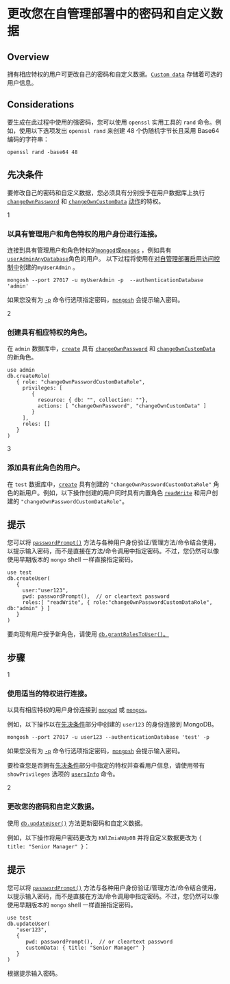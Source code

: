 # 更改您在自管理部署中的密码和自定义数据

## Overview

拥有相应特权的用户可更改自己的密码和自定义数据。[`Custom data`](https://www.mongodb.com/zh-cn/docs/v6.0/reference/system-users-collection/#mongodb-data-admin.system.users.customData) 存储着可选的用户信息。

## Considerations

要生成在此过程中使用的强密码，您可以使用 `openssl` 实用工具的 `rand` 命令。例如，使用以下选项发出 `openssl rand` 来创建 48 个伪随机字节长且采用 Base64 编码的字符串：

```
openssl rand -base64 48
```



## 先决条件

要修改自己的密码和自定义数据，您必须具有分别授予在用户数据库上执行 [`changeOwnPassword`](https://www.mongodb.com/zh-cn/docs/v6.0/reference/privilege-actions/#mongodb-authaction-changeOwnPassword) 和 [`changeOwnCustomData`](https://www.mongodb.com/zh-cn/docs/v6.0/reference/privilege-actions/#mongodb-authaction-changeOwnCustomData) [动作](https://www.mongodb.com/zh-cn/docs/v6.0/reference/privilege-actions/#std-label-security-user-actions)的特权。

1

### 以具有管理用户和角色特权的用户身份进行连接。

连接到具有管理用户和角色特权的[`mongod`](https://www.mongodb.com/zh-cn/docs/v6.0/reference/program/mongod/#mongodb-binary-bin.mongod)或[`mongos`](https://www.mongodb.com/zh-cn/docs/v6.0/reference/program/mongos/#mongodb-binary-bin.mongos) ，例如具有[`userAdminAnyDatabase`](https://www.mongodb.com/zh-cn/docs/v6.0/reference/built-in-roles/#mongodb-authrole-userAdminAnyDatabase)角色的用户。 以下过程将使用在[对自管理部署启用访问控制中](https://www.mongodb.com/zh-cn/docs/v6.0/tutorial/enable-authentication/)创建的`myUserAdmin` 。

```
mongosh --port 27017 -u myUserAdmin -p  --authenticationDatabase 'admin'
```

如果您没有为 [`-p`](https://www.mongodb.com/zh-cn/docs/mongodb-shell/reference/options/#std-option-mongosh.--password) 命令行选项指定密码，[`mongosh`](https://www.mongodb.com/zh-cn/docs/mongodb-shell/#mongodb-binary-bin.mongosh) 会提示输入密码。

2

### 创建具有相应特权的角色。

在 `admin` 数据库中，[`create`](https://www.mongodb.com/zh-cn/docs/v6.0/reference/method/db.createRole/#mongodb-method-db.createRole) 具有 [`changeOwnPassword`](https://www.mongodb.com/zh-cn/docs/v6.0/reference/privilege-actions/#mongodb-authaction-changeOwnPassword) 和 [`changeOwnCustomData`](https://www.mongodb.com/zh-cn/docs/v6.0/reference/privilege-actions/#mongodb-authaction-changeOwnCustomData) 的新角色。

```
use admin
db.createRole(
   { role: "changeOwnPasswordCustomDataRole",
     privileges: [
        { 
          resource: { db: "", collection: ""},
          actions: [ "changeOwnPassword", "changeOwnCustomData" ]
        }
     ],
     roles: []
   }
)
```

3

### 添加具有此角色的用户。

在 `test` 数据库中，[`create`](https://www.mongodb.com/zh-cn/docs/v6.0/reference/method/db.createUser/#mongodb-method-db.createUser) 具有创建的 `"changeOwnPasswordCustomDataRole"` 角色的新用户。例如，以下操作创建的用户同时具有内置角色 [`readWrite`](https://www.mongodb.com/zh-cn/docs/v6.0/reference/built-in-roles/#mongodb-authrole-readWrite) 和用户创建的 `"changeOwnPasswordCustomDataRole"`。

## 提示

您可以将 [`passwordPrompt()`](https://www.mongodb.com/zh-cn/docs/v6.0/reference/method/passwordPrompt/#mongodb-method-passwordPrompt) 方法与各种用户身份验证/管理方法/命令结合使用，以提示输入密码，而不是直接在方法/命令调用中指定密码。不过，您仍然可以像使用早期版本的 `mongo` shell 一样直接指定密码。

```
use test
db.createUser(
   {
     user:"user123",
     pwd: passwordPrompt(),  // or cleartext password
     roles:[ "readWrite", { role:"changeOwnPasswordCustomDataRole", db:"admin" } ] 
   }
)
```

要向现有用户授予新角色，请使用 [`db.grantRolesToUser()`。](https://www.mongodb.com/zh-cn/docs/v6.0/reference/method/db.grantRolesToUser/#mongodb-method-db.grantRolesToUser)

## 步骤

1

### 使用适当的特权进行连接。

以具有相应特权的用户身份连接到 [`mongod`](https://www.mongodb.com/zh-cn/docs/v6.0/reference/program/mongod/#mongodb-binary-bin.mongod) 或 [`mongos`](https://www.mongodb.com/zh-cn/docs/v6.0/reference/program/mongos/#mongodb-binary-bin.mongos)。

例如，以下操作以在[先决条件](https://www.mongodb.com/zh-cn/docs/v6.0/tutorial/change-own-password-and-custom-data/#std-label-change-own-password-prereq)部分中创建的 `user123` 的身份连接到 MongoDB。

```
mongosh --port 27017 -u user123 --authenticationDatabase 'test' -p
```

如果您没有为 [`-p`](https://www.mongodb.com/zh-cn/docs/mongodb-shell/reference/options/#std-option-mongosh.--password) 命令行选项指定密码，[`mongosh`](https://www.mongodb.com/zh-cn/docs/mongodb-shell/#mongodb-binary-bin.mongosh) 会提示输入密码。

要检查您是否拥有[先决条件](https://www.mongodb.com/zh-cn/docs/v6.0/tutorial/change-own-password-and-custom-data/#std-label-change-own-password-prereq)部分中指定的特权并查看用户信息，请使用带有 `showPrivileges` 选项的 [`usersInfo`](https://www.mongodb.com/zh-cn/docs/v6.0/reference/command/usersInfo/#mongodb-dbcommand-dbcmd.usersInfo) 命令。

2

### 更改您的密码和自定义数据。

使用 [`db.updateUser()`](https://www.mongodb.com/zh-cn/docs/v6.0/reference/method/db.updateUser/#mongodb-method-db.updateUser) 方法更新密码和自定义数据。

例如，以下操作将用户密码更改为 `KNlZmiaNUp0B` 并将自定义数据更改为 `{ title: "Senior Manager" }`：

## 提示

您可以将 [`passwordPrompt()`](https://www.mongodb.com/zh-cn/docs/v6.0/reference/method/passwordPrompt/#mongodb-method-passwordPrompt) 方法与各种用户身份验证/管理方法/命令结合使用，以提示输入密码，而不是直接在方法/命令调用中指定密码。不过，您仍然可以像使用早期版本的 `mongo` shell 一样直接指定密码。

```
use test
db.updateUser(
   "user123",
   {
      pwd: passwordPrompt(),  // or cleartext password
      customData: { title: "Senior Manager" }
   }
)
```

根据提示输入密码。